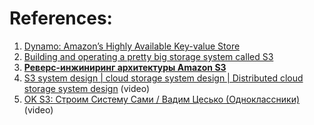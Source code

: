 


# References:

1. [Dynamo: Amazon’s Highly Available Key-value Store](http://www.read.seas.harvard.edu/~kohler/class/cs239-w08/decandia07dynamo.pdf)
2. [Building and operating a pretty big storage system called S3](https://www.allthingsdistributed.com/2023/07/building-and-operating-a-pretty-big-storage-system.html)
3. [**Реверс-инжиниринг архитектуры Amazon S3**](https://www.youtube.com/watch?v=O0iIADHgBVc)
4. [S3 system design | cloud storage system design | Distributed cloud storage system design](https://www.youtube.com/watch?v=UmWtcgC96X8&list=PLkQkbY7JNJuBoTemzQfjym0sqbOHt5fnV&index=29) (video)
5. [OK S3: Строим Систему Сами / Вадим Цесько (Одноклассники)](https://www.youtube.com/watch?v=N3mbocqCtsk) (video)

